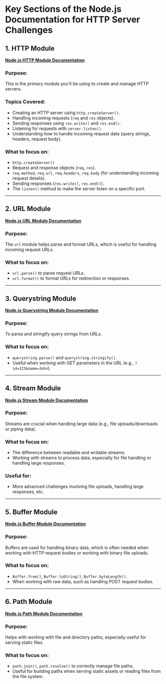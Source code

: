 # Key Sections of the Node.js Documentation for HTTP Server Challenges

## 1. HTTP Module
**[Node.js HTTP Module Documentation](https://nodejs.org/dist/latest-v16.x/docs/api/http.html)**

### Purpose:
This is the primary module you'll be using to create and manage HTTP servers.

### Topics Covered:
- Creating an HTTP server using `http.createServer()`.
- Handling incoming requests (`req` and `res` objects).
- Sending responses using `res.write()` and `res.end()`.
- Listening for requests with `server.listen()`.
- Understanding how to handle incoming request data (query strings, headers, request body).

### What to focus on:
- `http.createServer()`
- Request and response objects (`req`, `res`).
- `req.method`, `req.url`, `req.headers`, `req.body` (for understanding incoming request details).
- Sending responses (`res.write()`, `res.end()`).
- The `listen()` method to make the server listen on a specific port.

---

## 2. URL Module
**[Node.js URL Module Documentation](https://nodejs.org/dist/latest-v16.x/docs/api/url.html)**

### Purpose:
The `url` module helps parse and format URLs, which is useful for handling incoming request URLs.

### What to focus on:
- `url.parse()` to parse request URLs.
- `url.format()` to format URLs for redirection or responses.

---

## 3. Querystring Module
**[Node.js Querystring Module Documentation](https://nodejs.org/dist/latest-v16.x/docs/api/querystring.html)**

### Purpose:
To parse and stringify query strings from URLs.

### What to focus on:
- `querystring.parse()` and `querystring.stringify()`.
- Useful when working with GET parameters in the URL (e.g., `?id=123&name=John`).

---

## 4. Stream Module
**[Node.js Stream Module Documentation](https://nodejs.org/dist/latest-v16.x/docs/api/stream.html)**

### Purpose:
Streams are crucial when handling large data (e.g., file uploads/downloads or piping data).

### What to focus on:
- The difference between readable and writable streams.
- Working with streams to process data, especially for file handling or handling large responses.

### Useful for:
- More advanced challenges involving file uploads, handling large responses, etc.

---

## 5. Buffer Module
**[Node.js Buffer Module Documentation](https://nodejs.org/dist/latest-v16.x/docs/api/buffer.html)**

### Purpose:
Buffers are used for handling binary data, which is often needed when working with HTTP request bodies or working with binary file uploads.

### What to focus on:
- `Buffer.from()`, `Buffer.toString()`, `Buffer.byteLength()`.
- When working with raw data, such as handling POST request bodies.

---

## 6. Path Module
**[Node.js Path Module Documentation](https://nodejs.org/dist/latest-v16.x/docs/api/path.html)**

### Purpose:
Helps with working with file and directory paths, especially useful for serving static files.

### What to focus on:
- `path.join()`, `path.resolve()` to correctly manage file paths.
- Useful for building paths when serving static assets or reading files from the file system.
